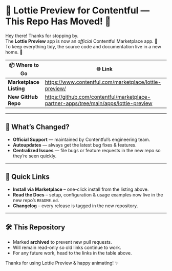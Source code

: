 # 📢 Lottie Preview for Contentful — **This Repo Has Moved!** 🎉

Hey there! Thanks for stopping by.  
The **Lottie Preview** app is now an _official_ Contentful Marketplace app. 🥳  
To keep everything tidy, the source code and documentation live in a new home. 🔑

| 📦 Where to Go | 🌐 Link |
|---------------|---------|
| **Marketplace Listing** | <https://www.contentful.com/marketplace/lottie-preview/> |
| **New GitHub Repo** | <https://github.com/contentful/marketplace-partner-apps/tree/main/apps/lottie-preview> |

---

## 🚀 What’s Changed?

* **Official Support** — maintained by Contentful’s engineering team.  
* **Autoupdates** — always get the latest bug fixes & features.  
* **Centralized Issues** — file bugs or feature requests in the new repo so they’re seen quickly.

---

## 🔗 Quick Links

* **Install via Marketplace** – one-click install from the listing above.  
* **Read the Docs** – setup, configuration & usage examples now live in the new repo’s `README.md`.  
* **Changelog** – every release is tagged in the new repository.  

---

## 🛠️ This Repository

* Marked **archived** to prevent new pull requests.  
* Will remain read-only so old links continue to work.  
* For any future work, head to the links in the table above.

Thanks for using Lottie Preview & happy animating! ✨
